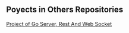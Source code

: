 ## Poyects in Others Repositories

[Project of Go Server, Rest And Web Socket](https://github.com/jSierraB3991/GoServer)
